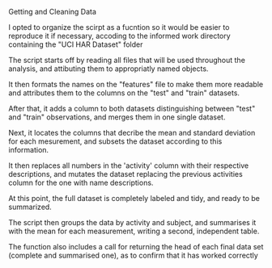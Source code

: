 Getting and Cleaning Data

I opted to organize the scirpt as a fucntion so it would be easier to reproduce it if necessary, accoding to the informed work directory containing the "UCI HAR Dataset" folder

The script starts off by reading all files that will be used throughout the analysis, and attibuting them to appropriatly named objects. 

It then formats the names on the "features" file to make them more readable and attributes them to the columns on the "test" and "train" datasets.

After that, it adds a column to both datasets distinguishing between "test" and "train" observations, and merges them in one single dataset.   

Next, it locates the columns that decribe the mean and standard deviation for each mesurement, and subsets the dataset according to this information.

It then replaces all numbers in the 'activity' column with their respective descriptions, and mutates the dataset replacing the previous activities column for the one with name descriptions.

At this point, the full dataset is completely labeled and tidy, and ready to be summarized. 

The script then groups the data by activity and subject, and summarises it with the mean for each measurement, writing a second, independent table. 

The function also includes a call for returning the head of each final data set (complete and summarised one), as to confirm that it has worked correctly
